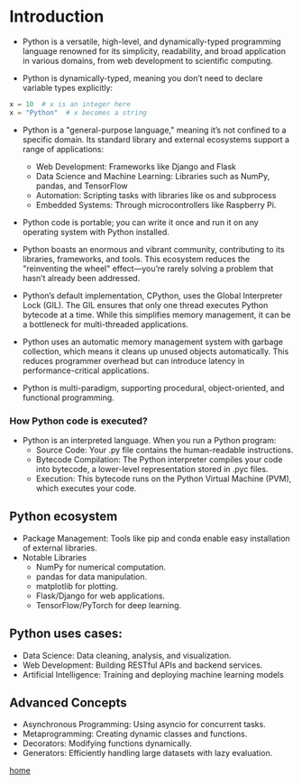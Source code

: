 # Introduction

- Python is a versatile, high-level, and dynamically-typed programming language renowned for its simplicity, readability, and broad application in various domains, from web development to scientific computing.

- Python is dynamically-typed, meaning you don’t need to declare variable types explicitly:

```python
x = 10  # x is an integer here
x = "Python"  # x becomes a string
```

- Python is a "general-purpose language," meaning it’s not confined to a specific domain. Its standard library and external ecosystems support a range of applications:

  - Web Development: Frameworks like Django and Flask
  - Data Science and Machine Learning: Libraries such as NumPy, pandas, and TensorFlow
  - Automation: Scripting tasks with libraries like os and subprocess
  - Embedded Systems: Through microcontrollers like Raspberry Pi.

- Python code is portable; you can write it once and run it on any operating system with Python installed.
- Python boasts an enormous and vibrant community, contributing to its libraries, frameworks, and tools. This ecosystem reduces the "reinventing the wheel" effect—you’re rarely solving a problem that hasn’t already been addressed.
- Python’s default implementation, CPython, uses the Global Interpreter Lock (GIL). The GIL ensures that only one thread executes Python bytecode at a time. While this simplifies memory management, it can be a bottleneck for multi-threaded applications.
- Python uses an automatic memory management system with garbage collection, which means it cleans up unused objects automatically. This reduces programmer overhead but can introduce latency in performance-critical applications.
- Python is multi-paradigm, supporting procedural, object-oriented, and functional programming.

### How Python code is executed?

- Python is an interpreted language. When you run a Python program:
  - Source Code: Your .py file contains the human-readable instructions.
  - Bytecode Compilation: The Python interpreter compiles your code into bytecode, a lower-level representation stored in .pyc files.
  - Execution: This bytecode runs on the Python Virtual Machine (PVM), which executes your code.

## Python ecosystem

- Package Management: Tools like pip and conda enable easy installation of external libraries.
- Notable Libraries
  - NumPy for numerical computation.
  - pandas for data manipulation.
  - matplotlib for plotting.
  - Flask/Django for web applications.
  - TensorFlow/PyTorch for deep learning.

## Python uses cases:

- Data Science: Data cleaning, analysis, and visualization.
- Web Development: Building RESTful APIs and backend services.
- Artificial Intelligence: Training and deploying machine learning models

## Advanced Concepts

- Asynchronous Programming: Using asyncio for concurrent tasks.
- Metaprogramming: Creating dynamic classes and functions.
- Decorators: Modifying functions dynamically.
- Generators: Efficiently handling large datasets with lazy evaluation.

[home](../)
